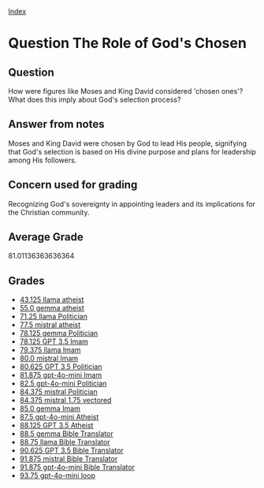 
[Index](../../index.md)
# Question The Role of God's Chosen
## Question
How were figures like Moses and King David considered 'chosen ones'? What does this imply about God's selection process?

## Answer from notes
Moses and King David were chosen by God to lead His people, signifying that God's selection is based on His divine purpose and plans for leadership among His followers.

## Concern used for grading
Recognizing God's sovereignty in appointing leaders and its implications for the Christian community.

## Average Grade
81.01136363636364

## Grades
 * [43.125 llama atheist](../answers/llama_atheist/The_Role_of_God_s_Chosen.md)
 * [55.0 gemma atheist](../answers/gemma_atheist/The_Role_of_God_s_Chosen.md)
 * [71.25 llama Politician](../answers/llama_Politician/The_Role_of_God_s_Chosen.md)
 * [77.5 mistral atheist](../answers/mistral_atheist/The_Role_of_God_s_Chosen.md)
 * [78.125 gemma Politician](../answers/gemma_Politician/The_Role_of_God_s_Chosen.md)
 * [78.125 GPT 3.5 Imam](../answers/GPT_3.5_Imam/The_Role_of_God_s_Chosen.md)
 * [79.375 llama Imam](../answers/llama_Imam/The_Role_of_God_s_Chosen.md)
 * [80.0 mistral Imam](../answers/mistral_Imam/The_Role_of_God_s_Chosen.md)
 * [80.625 GPT 3.5 Politician](../answers/GPT_3.5_Politician/The_Role_of_God_s_Chosen.md)
 * [81.875 gpt-4o-mini Imam](../answers/gpt-4o-mini_Imam/The_Role_of_God_s_Chosen.md)
 * [82.5 gpt-4o-mini Politician](../answers/gpt-4o-mini_Politician/The_Role_of_God_s_Chosen.md)
 * [84.375 mistral Politician](../answers/mistral_Politician/The_Role_of_God_s_Chosen.md)
 * [84.375 mistral 1.75 vectored](../answers/mistral_1.75_vectored/The_Role_of_God_s_Chosen.md)
 * [85.0 gemma Imam](../answers/gemma_Imam/The_Role_of_God_s_Chosen.md)
 * [87.5 gpt-4o-mini Atheist](../answers/gpt-4o-mini_Atheist/The_Role_of_God_s_Chosen.md)
 * [88.125 GPT 3.5 Atheist](../answers/GPT_3.5_Atheist/The_Role_of_God_s_Chosen.md)
 * [88.5 gemma Bible Translator](../answers/gemma_Bible_Translator/The_Role_of_God_s_Chosen.md)
 * [88.75 llama Bible Translator](../answers/llama_Bible_Translator/The_Role_of_God_s_Chosen.md)
 * [90.625 GPT 3.5 Bible Translator](../answers/GPT_3.5_Bible_Translator/The_Role_of_God_s_Chosen.md)
 * [91.875 mistral Bible Translator](../answers/mistral_Bible_Translator/The_Role_of_God_s_Chosen.md)
 * [91.875 gpt-4o-mini Bible Translator](../answers/gpt-4o-mini_Bible_Translator/The_Role_of_God_s_Chosen.md)
 * [93.75 gpt-4o-mini loop](../answers/gpt-4o-mini_loop/The_Role_of_God_s_Chosen.md)
